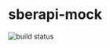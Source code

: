 # sberapi-mock

![build status](https://github.com/rige1/sberapi-mock/actions/workflows/workflow.yml/badge.svg)